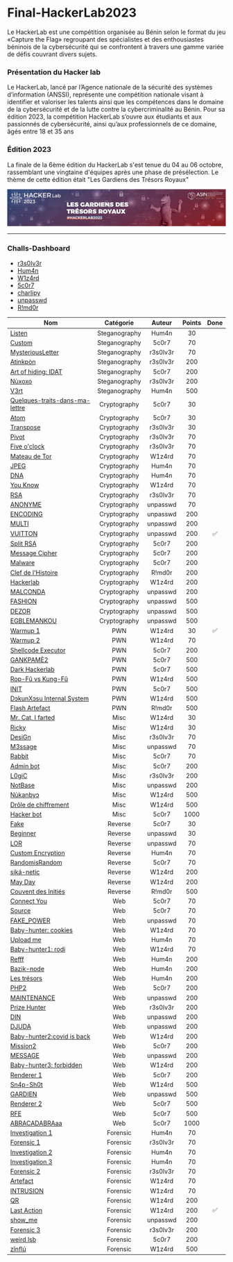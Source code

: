 # Final-HackerLab2023

Le HackerLab est une compétition organisée au Bénin selon le format du jeu «Capture the Flag» regroupant des spécialistes et des enthousiastes béninois de la cybersécurité qui se confrontent à travers une gamme variée de défis couvrant divers sujets. 

### Présentation du Hacker lab
Le HackerLab, lancé par l’Agence nationale de la sécurité des systèmes d’information (ANSSI), représente une compétition nationale visant à identifier et valoriser les talents ainsi que les compétences dans le domaine de la cybersécurité et de la lutte contre la cybercriminalité au Bénin. Pour sa édition 2023, la compétition HackerLab s’ouvre aux étudiants et aux passionnés de cybersécurité, ainsi qu’aux professionnels de ce domaine, âgés entre 18 et 35 ans

### Édition 2023
La finale de la 6ème édition du HackerLab s'est tenue du 04 au 06 octobre, rassemblant une vingtaine d'équipes après une phase de présélection. Le thème de cette édition était "Les Gardiens des Trésors Royaux"

![HackerLab](Images/asinbenin_cover.jpeg)

-------------------------------------------------------------------
### Challs-Dashboard
- [r3s0lv3r](https://www.linkedin.com/in/d%C3%A9bora-codjia-94417821b/?utm_source=share&utm_campaign=share_via&utm_content=profile&utm_medium=android_app)
- [Hum4n](https://www.linkedin.com/in/hored-sossou-70792b114/) 
- [W1z4rd](https://www.linkedin.com/in/emmanuel-hemadou-902725190/)
- [5c0r7](https://www.linkedin.com/in/adonishomevo) 
- [charlipy](https://www.linkedin.com/in/agossou-eliphele-charli/) 
- [unpasswd](https://www.linkedin.com/in/arafat-lassissi-1883aa215/) 
- [R!md0r](https://www.linkedin.com/in/aristide-sossou-9b315a127/)

| Nom                                                              | Catégorie     | Auteur     | Points | Done   |
|------------------------------------------------------------------|:-------------:|:----------:|:------:|:------:|
| [Listen](./Steganography/Listen.md)                                    | Steganography          | Hum4n   | 30     |
| [Custom](./Steganography/Custom.md)                                            | Steganography          | 5c0r7   | 70     |
| [MysteriousLetter](./Steganography/MysteriousLetter.md)                                    | Steganography        | r3s0lv3r   | 70     |
| [Atinkpòn](./Steganography/Atinkpòn.md)                                        | Steganography        | r3s0lv3r   | 200     |
| [Art of hiding: IDAT](./Steganography/Art-of-hiding-IDAT.md)                              | Steganography        | 5c0r7   | 200     |
| [Nùxoxo](./Steganography/Nùxoxo.md)                              | Steganography        | r3s0lv3r    | 200     |
| [V3rt](./Steganography/V3rt)                                    | Steganography        | Hum4n | 500    |
| [Quelques-traits-dans-ma-lettre](Cryptography/Quelques-traits-dans-ma-lettre.md)                                        | Cryptography        | 5c0r7 | 30    |
| [Atom](./Cryptography/Atom.md)                                     |Cryptography      | 5c0r7   | 30     |
| [Transpose](./Cryptography/Transpose.md)                       |Cryptography      | r3s0lv3r      | 30     |
| [Pivot](./Cryptography/Pivot.md)                               | Cryptography     | r3s0lv3r   | 70     |
| [Five o'clock](./Cryptography/Five-o'clock.md)                       | Cryptography     |r3s0lv3r       | 70     |
| [Mateau de Tor](./Cryptography/Mateau-de-Tor.md)                       | Cryptography     | W1z4rd      | 70    |
| [JPEG](./Cryptography/JPEG.md)               | Cryptography     | Hum4n      | 70    |
| [DNA](./Cryptography/DNA.md)               | Cryptography     |  Hum4n     | 70    |
| [You Know](./Cryptography/You-Know.md)               | Cryptography     | W1z4rd      | 70    |
| [RSA](./Cryptography/RSA.md)                                             |  Cryptography        | r3s0lv3r   | 70      |
| [ANONYME](./Cryptography/ANONYME.md)                                       | Cryptography         | unpasswd     | 70     |
| [ENCODING](./Cryptography/ENCODING.md)                 | Cryptography         | unpasswd      | 200     |
| [MULTI](./Cryptography/MULTI.md)                                   | Cryptography         |unpasswd      | 200    |
| [VUITTON](./Cryptography/VUITTON.md)                                         | Cryptography           | unpasswd   | 200     | ✅|
| [Split RSA](./Cryptography/Split-RSA.md)                                           | Cryptography           | 5c0r7     | 200    |
| [Message Cipher](./Cryptography/Message-Cipher.md)                                     | Cryptography           | 5c0r7   | 200    |
| [Malware](./Cryptography/Malware.md)                           | Cryptography           | 5c0r7     | 200    |
| [Clef de l'Histoire](./Cryptography/Clef-de-l'Histoire.md)                          | Cryptography           | R!md0r     | 200    |
| [Hackerlab](./Cryptography/Hackerlab.md)                   | Cryptography           | W1z4rd     | 200    |
| [MALCONDA](./Cryptography/MALCONDA.md)                 | Cryptography       | unpasswd      | 200    |
| [FASHION](./Cryptography/FASHION.md)                                         |Cryptography        | unpasswd   | 500    |
| [DEZOR](./Cryptography/DEZOR.md)                    | Cryptography       | unpasswd     | 500    |
| [EGBLEMANKOU](./Cryptography/EGBLEMANKOU.md)                                         |Cryptography       | unpasswd    | 500    |
| [Warmup 1](./Cryptography/Warmup-1.md)                           | PWN       |  W1z4rd    | 30    | ✅|
| [Warmup 2](./PWN/Warmup-2.md)                                  | PWN      |W1z4rd      | 70     |
| [Shellcode Executor](./PWN/Shellcode-Executor.md)                                      | PWN      | 5c0r7   | 200     |
| [GANKPAMÈ2](./PWN/GANKPAMÈ2.md)                       | PWN | 5c0r7   | 500     |
| [Dark Hackerlab](./PWN/Dark-Hackerlab.md)  | PWN | 5c0r7       | 500     |
| [Rop-Fû vs Kung-Fû](./PWN/Rop-Fu-Vs-Kung-Fu.md)                   | PWN | W1z4rd       | 500     |
| [INIT](./PWN/INIT.md)   | PWN |  5c0r7      | 500    |
| [DɔkunXɔsu Internal System](./PWN/DɔkunXɔsu-Internal-System.md)              | PWN | W1z4rd       | 500    |
| [Flash Artefact](./PWN/Flash-Artefact.md)                                         | PWN           | R!md0r   | 500     |
| [Mr. Cat, I farted](./Misc/Mr.Cat,I-farted.md)                                     | Misc           | W1z4rd   | 30     |
| [Ricky](./Misc/Ricky.md)                                   | Misc           | W1z4rd     | 30     |
| [DesiGn](./Misc/DesiGn.md)                         | Misc           |  r3s0lv3r     | 70    |
| [M3ssage](./Misc/M3ssage.md)                                     | Misc           | unpasswd   | 70    |
| [Rabbit](./Misc/Rabbit.md)                                           | Misc           | 5c0r7   | 70    |
| [Admin bot](./Misc/Adminbot.md)                                           | Misc           | 5c0r7   | 200    |
| [L0giC](./Misc/L0giC.md)                          | Misc           | r3s0lv3r      | 200    |
| [NotBase](./Misc/NotBase.md)                              | Misc           | unpasswd      | 200    |
| [Nùkanbyɔ](./Misc/Nùkanbyɔ.md)                               | Misc           | W1z4rd      | 500    |
| [Drôle de chiffrement](./Misc/Drôle-de-chiffrement.md)                                         | Misc       | W1z4rd      | 500    |
| [Hacker bot](Hacker-bot.md)                           | Misc       | 5c0r7      | 1000    |
| [Fake](Fake.md)                                  | Reverse     | 5c0r7     | 30     |
| [Beginner](Final-HackerLab2023/Reverse/Reverse/Beginner.md)                                      | Reverse      | unpasswd   | 30     |
| [LOR](LOR.md)                       | Reverse | unpasswd   | 70     |
| [Custom Encryption](Custom-Encryption.md)  | Reverse | Hum4n       | 70     |
| [RandomisRandom](RandomisRandom.md)                   |Reverse  | 5c0r7       | 70     |
| [siká-netic](siká-netic.md)   | Reverse | W1z4rd       | 200    |
| [May Day](Steganography/MayDay.md)              | Reverse | W1z4rd        | 200    |
| [Couvent des Initiés](Couvent-des-Initiés.md)                                         | Reverse           | R!md0r   | 500     |
| [Connect You](ConnectYou.md)                                     | Web           | 5c0r7    | 70     |
| [Source](Source.md)                                   | Web           | 5c0r7      | 70     |
| [FAKE_POWER](FAKE_POWER.md)                         | Web           | unpasswd      | 70    |
| [Baby-hunter: cookies](Baby-hunter-cookies.md)                                     | Web           | W1z4rd   | 70    |
| [Upload me](Upload-me.md)                                           | Web           | Hum4n   | 70    |
| [Baby-hunter1: rodi](Baby-hunter1-rodi.md)                                           | Web           | W1z4rd    | 70    |
| [Refff](Refff.md)                          | Web           |  Hum4n     | 200    |
| [Bazik-node](Bazik-node.md)                              | Web           |   Hum4n    | 200    |
| [Les trésors](Les-trésors.md)                               | Web           |  Hum4n     | 200    |
| [PHP2](PHP2.md)                               | Web           |  5c0r7      | 200    |
| [MAINTENANCE](MAINTENANCE.md)                                         | Web       | unpasswd     | 200    |
| [Prize Hunter](Prize-Hunter.md)                           | Web       |r3s0lv3r      | 200    |
| [DIN](DIN.md)                                  | Web      | unpasswd      | 200     |
| [DJUDA](DJUDA.md)                                      | Web      | unpasswd   | 200     |
| [Baby-hunter2:covid is back](Baby-hunter2-covid-is-back.md)                       | Web | W1z4rd   | 200     |
| [Mission2](Final-HackerLab2023/Web/Web/Mission2.md)  | Web | 5c0r7        | 200     |
| [MESSAGE](Final-HackerLab2023/Web/Web/MESSAGE.md)                   | Web | unpasswd       | 200     |
| [Baby-hunter3: forbidden](Baby-hunter3-forbidden.md)   | Web | W1z4rd       | 200    |
| [Renderer 1](Renderer-1.md)              | Web | 5c0r7       | 200    |
| [Sn4p-Sh0t](Sn4p-Sh0t.md)                                         | Web           | W1z4rd   | 500     |
| [GARDIEN](GARDIEN.md)                                     | Web           | unpasswd   | 500     |
| [Renderer 2](Renderer-2.md)                                   | Web           | 5c0r7       | 500     |
| [RFE](RFE.md)                         | Web           |  5c0r7      | 500    |
| [ABRACADABRAaa](ABRACADABRAaa.md)                                     | Web           | 5c0r7   | 1000    |
| [Investigation 1](Investigation-1.md)                                           | Forensic           |  Hum4n | 70    |
| [Forensic 1](Forensic-1.md)                                           | Forensic           | r3s0lv3r   | 70    |
| [Investigation 2](Investigation-2.md)                          | Forensic           |  Hum4n     | 70    |
| [Investigation 3](Investigation-3.md)                              | Forensic           | Hum4n      | 70    |
| [Forensic 2](Forensic-2.md)                               | Forensic           | r3s0lv3r      | 70    |
| [Artefact](Artefact.md)                       | Forensic |W1z4rd   | 70     |
| [INTRUSION](INTRUSION.md)  | Forensic | W1z4rd       | 70     |
| [QR](QR.md)                   | Forensic |  W1z4rd      | 200     |
| [Last Action](Last-Action.md)   | Forensic |W1z4rd     | 200    |✅|
| [show_me](show_me.md)              | Forensic | unpasswd       | 200    |
| [Forensic 3](Forensic-3.md)                                         | Forensic           | r3s0lv3r     | 200     |
| [weird lsb](weird-lsb.md)                                     | Forensic           |5c0r7    | 200     |
| [zǐnflú](zǐnflú.md)                                   | Forensic           | W1z4rd      | 500     |
